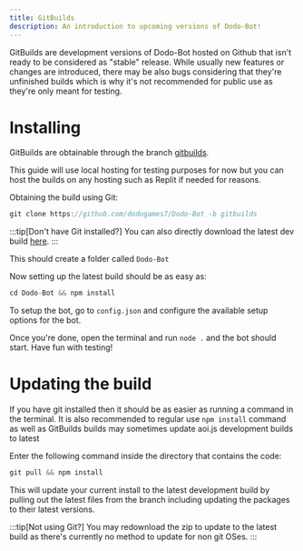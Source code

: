 ```yaml
---
title: GitBuilds
description: An introduction to upcoming versions of Dodo-Bot!
---
```

GitBuilds are development versions of Dodo-Bot hosted on Github that isn't ready to be considered as "stable" release. While usually new features or changes are introduced, there may be also bugs considering that they're unfinished builds which is why it's not recommended for public use as they're only meant for testing.


# Installing
GitBuilds are obtainable through the branch [gitbuilds](https://github.com/dodogames7/Dodo-Bot/tree/gitbuilds).

This guide will use local hosting for testing purposes for now but you can host the builds on any hosting such as Replit if needed for reasons.

Obtaining the build using Git:
```js
git clone https://github.com/dodogames7/Dodo-Bot -b gitbuilds
```
:::tip[Don't have Git installed?]
You can also directly download the latest dev build [here](https://github.com/DodoGames7/Dodo-Bot/archive/refs/heads/gitbuilds.zip).
:::

This should create a folder called `Dodo-Bot`

Now setting up the latest build should be as easy as:
```js
cd Dodo-Bot && npm install
```

To setup the bot, go to `config.json` and configure the available setup options for the bot.

Once you're done, open the terminal and run `node .` and the bot should start. Have fun with testing!


# Updating the build
If you have git installed then it should be as easier as running a command in the terminal. It is also recommended to regular use `npm install` command as well as GitBuilds builds may sometimes update aoi.js development builds to latest

Enter the following command inside the directory that contains the code:
```js
git pull && npm install
```

This will update your current install to the latest development build by pulling out the latest files from the branch including updating the packages to their latest versions.

:::tip[Not using Git?]
You may redownload the zip to update to the latest build as there's currently no method to update for non git OSes.
:::